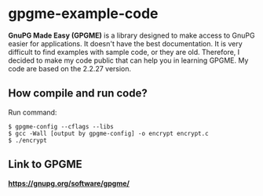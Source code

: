 # gpgme-example-code
**GnuPG Made Easy (GPGME)** is a library designed to make access to GnuPG easier for applications. It doesn't have the best documentation. It is very difficult to find examples with sample code, or they are old. Therefore, I decided to make my code public that can help you in learning GPGME. My code are based on the 2.2.27 version.

## How compile and run code?
Run command:
```
$ gpgme-config --cflags --libs
$ gcc -Wall [output by gpgme-config] -o encrypt encrypt.c
$ ./encrypt
```

## Link to GPGME
**https://gnupg.org/software/gpgme/**